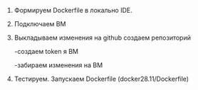 1. Формируем Dockerfile в локально IDE.

2. Подключаем ВМ

3. Выкладываем изменения на github создаем репозиторий 
   
   -создаем token я ВМ
   
   -забираем изменения на ВМ

4. Тестируем. Запускаем Dockerfile (docker28.11/Dockerfile)
   
